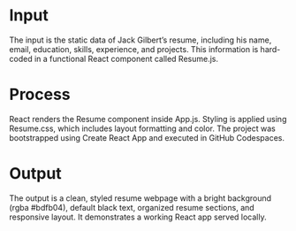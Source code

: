 # Input
The input is the static data of Jack Gilbert’s resume, including his name, email, education, skills, experience, and projects. This information is hard-coded in a functional React component called Resume.js.

# Process
React renders the Resume component inside App.js. Styling is applied using Resume.css, which includes layout formatting and color. The project was bootstrapped using Create React App and executed in GitHub Codespaces.

# Output
The output is a clean, styled resume webpage with a bright background (rgba #bdfb04), default black text, organized resume sections, and responsive layout. It demonstrates a working React app served locally.
